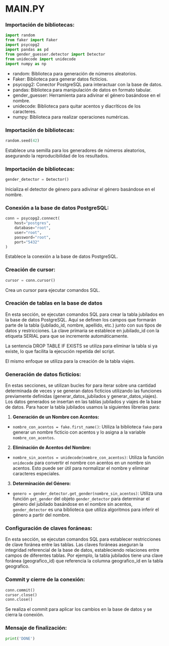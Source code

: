 # MAIN.PY

### Importación de bibliotecas:
```python
import random
from faker import Faker
import psycopg2
import pandas as pd
from gender_guesser.detector import Detector
from unidecode import unidecode
import numpy as np
```
- random: Biblioteca para generación de números aleatorios.
- Faker: Biblioteca para generar datos ficticios.
- psycopg2: Conector PostgreSQL para interactuar con la base de datos.
- pandas: Biblioteca para manipulación de datos en formato tabular.
- gender_guesser: Herramienta para adivinar el género basándose en el nombre.
- unidecode: Biblioteca para quitar acentos y diacríticos de los caracteres.
- numpy: Biblioteca para realizar operaciones numéricas.
### Importación de bibliotecas:
```python
random.seed(42)
```
Establece una semilla para los generadores de números aleatorios, asegurando la reproducibilidad de los resultados.
### Importación de bibliotecas:
```python
gender_detector = Detector()
```
Inicializa el detector de género para adivinar el género basándose en el nombre.
### Conexión a la base de datos PostgreSQL:
```python
conn = psycopg2.connect(
    host="postgres",
    database="root",
    user="root",
    password="root",
    port="5432"
)
```
Establece la conexión a la base de datos PostgreSQL.
### Creación de cursor:
```python
cursor = conn.cursor()
```
Crea un cursor para ejecutar comandos SQL.
### Creación de tablas en la base de datos
En esta sección, se ejecutan comandos SQL para crear la tabla jubilados en la base de datos PostgreSQL. Aquí se definen los campos que formarán parte de la tabla (jubilado_id, nombre, apellido, etc.) junto con sus tipos de datos y restricciones. La clave primaria se establece en jubilado_id con la etiqueta SERIAL para que se incremente automáticamente.

La sentencia DROP TABLE IF EXISTS se utiliza para eliminar la tabla si ya existe, lo que facilita la ejecución repetida del script.

El mismo enfoque se utiliza para la creación de la tabla viajes.
### Generación de datos ficticios:
En estas secciones, se utilizan bucles for para iterar sobre una cantidad determinada de veces y se generan datos ficticios utilizando las funciones previamente definidas (generar_datos_jubilados y generar_datos_viajes). Los datos generados se insertan en las tablas jubilados y viajes de la base de datos.
Para hacer la tabla jubilados usamos la siguientes librerías para:
1. **Generación de un Nombre con Acentos:**  
- `nombre_con_acentos = fake.first_name()`: Utiliza la biblioteca `fake` para generar un nombre ficticio con acentos y lo asigna a la variable `nombre_con_acentos`. 
2. **Eliminación de Acentos del Nombre:**  
- `nombre_sin_acentos = unidecode(nombre_con_acentos)`: Utiliza la función `unidecode` para convertir el nombre con acentos en un nombre sin acentos. Esto puede ser útil para normalizar el nombre y eliminar caracteres especiales. 
3. **Determinación del Género:**  
- `genero = gender_detector.get_gender(nombre_sin_acentos)`: Utiliza una función `get_gender` del objeto `gender_detector` para determinar el género del jubilado basándose en el nombre sin acentos, `gender_detector` es una biblioteca que utiliza algoritmos para inferir el género a partir del nombre.
### Configuración de claves foráneas:
En esta sección, se ejecutan comandos SQL para establecer restricciones de clave foránea entre las tablas. Las claves foráneas aseguran la integridad referencial de la base de datos, estableciendo relaciones entre campos de diferentes tablas. Por ejemplo, la tabla jubilados tiene una clave foránea (geografico_id) que referencia la columna geografico_id en la tabla geografico.
### Commit y cierre de la conexión:
```python
conn.commit()
cursor.close()
conn.close()
```
Se realiza el commit para aplicar los cambios en la base de datos y se cierra la conexión.
### Mensaje de finalización:
```python
print('DONE')
```


